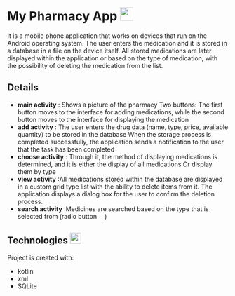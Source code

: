# **My Pharmacy App**   <img height="30" src="https://github.com/user-attachments/assets/184db0f2-4d9e-405e-b62f-79974591b991">

 It is a mobile phone application that works on devices that run on the Android operating system. The user enters the medication and it is stored in a database in a file on the device itself. All stored medications are later displayed within the application or based on the type of medication, with the possibility of deleting the medication from the list.
## Details
* **main activity** : Shows a picture of the pharmacy
Two buttons: The first button moves to the interface for adding medications, while the second button moves to the interface for displaying the medication
* **add activity** : The user enters the drug data (name, type, price, available quantity) to be stored in the database
When the storage process is completed successfully, the application sends a notification to the user that the task has been completed
* **choose activity** : Through it, the method of displaying medications is determined, and it is either the display of all medications 
Or display them by type
* **view activity** :All medications stored within the database are displayed in a custom grid type list with the ability to delete items from it. The application displays a dialog box for the user to confirm the deletion process.
* **search activity** :Medicines are searched based on the type that is selected from (radio button  <img height="10" src="https://github.com/user-attachments/assets/8e1f3a4d-a091-4d1a-a53f-5b51b6595e21">  )

## Technologies <img height="25" src="https://github.com/user-attachments/assets/79b77200-ac9e-42c0-ae7d-c92de99a1e43">
Project is created with:
* kotlin 
* xml
* SQLite
 
